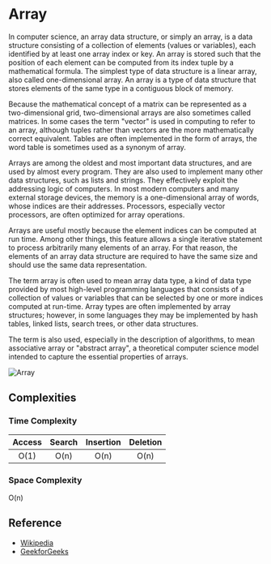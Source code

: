 # Array

In computer science, an array data structure, or simply an array, is a data structure consisting of a collection of elements (values or variables), each identified by at least one array index or key. An array is stored such that the position of each element can be computed from its index tuple by a mathematical formula. The simplest type of data structure is a linear array, also called one-dimensional array. An array is a type of data structure that stores elements of the same type in a contiguous block of memory.

Because the mathematical concept of a matrix can be represented as a two-dimensional grid, two-dimensional arrays are also sometimes called matrices. In some cases the term "vector" is used in computing to refer to an array, although tuples rather than vectors are the more mathematically correct equivalent. Tables are often implemented in the form of arrays, the word table is sometimes used as a synonym of array.

Arrays are among the oldest and most important data structures, and are used by almost every program. They are also used to implement many other data structures, such as lists and strings. They effectively exploit the addressing logic of computers. In most modern computers and many external storage devices, the memory is a one-dimensional array of words, whose indices are their addresses. Processors, especially vector processors, are often optimized for array operations.

Arrays are useful mostly because the element indices can be computed at run time. Among other things, this feature allows a single iterative statement to process arbitrarily many elements of an array. For that reason, the elements of an array data structure are required to have the same size and should use the same data representation.

The term array is often used to mean array data type, a kind of data type provided by most high-level programming languages that consists of a collection of values or variables that can be selected by one or more indices computed at run-time. Array types are often implemented by array structures; however, in some languages they may be implemented by hash tables, linked lists, search trees, or other data structures.

The term is also used, especially in the description of algorithms, to mean associative array or "abstract array", a theoretical computer science model intended to capture the essential properties of arrays. 

![Array](https://media.geeksforgeeks.org/wp-content/uploads/array-2.png)

## Complexities

### Time Complexity

| Access    | Search    | Insertion | Deletion  |
| :-------: | :-------: | :-------: | :-------: |
| O(1)      | O(n)      | O(n)      | O(n)      |

### Space Complexity

O(n)

## Reference

- [Wikipedia](https://en.wikipedia.org/wiki/Array_data_structure)
- [GeekforGeeks](https://www.geeksforgeeks.org/array-data-structure/)